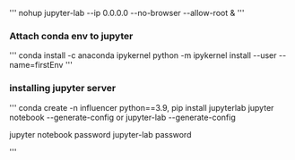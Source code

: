 '''
nohup jupyter-lab --ip 0.0.0.0 --no-browser --allow-root &
'''
### Attach conda env to jupyter
'''
conda install -c anaconda ipykernel
python -m ipykernel install --user --name=firstEnv
'''

### installing jupyter server
'''
conda create -n influencer python==3.9,
pip install jupyterlab
jupyter notebook --generate-config 
or
jupyter-lab --generate-config

jupyter notebook password
jupyter-lab password


'''